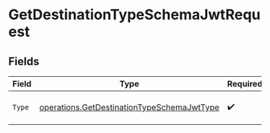 # GetDestinationTypeSchemaJwtRequest


## Fields

| Field                                                                                                    | Type                                                                                                     | Required                                                                                                 | Description                                                                                              |
| -------------------------------------------------------------------------------------------------------- | -------------------------------------------------------------------------------------------------------- | -------------------------------------------------------------------------------------------------------- | -------------------------------------------------------------------------------------------------------- |
| `Type`                                                                                                   | [operations.GetDestinationTypeSchemaJwtType](../../models/operations/getdestinationtypeschemajwttype.md) | :heavy_check_mark:                                                                                       | The type of the destination.                                                                             |
